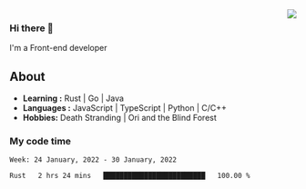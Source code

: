 <img align='right' src="https://github-readme-stats.vercel.app/api?username=strugglebak&show_icons=true">

### Hi there 👋

I'm a Front-end developer

## About

-  **Learning :** Rust | Go | Java
-  **Languages :** JavaScript | TypeScript | Python | C/C++
-  **Hobbies:** Death Stranding | Ori and the Blind Forest

### My code time

<!--START_SECTION:waka-->
```text
Week: 24 January, 2022 - 30 January, 2022

Rust   2 hrs 24 mins   █████████████████████████   100.00 % 
```
<!--END_SECTION:waka-->
